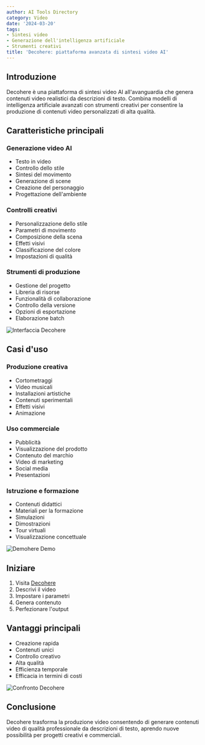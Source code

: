 ```yaml
---
author: AI Tools Directory
category: Video
date: '2024-03-20'
tags:
- Sintesi video
- Generazione dell'intelligenza artificiale
- Strumenti creativi
title: 'Decohere: piattaforma avanzata di sintesi video AI'
---
```


## Introduzione

Decohere è una piattaforma di sintesi video AI all'avanguardia che genera contenuti video realistici da descrizioni di testo. Combina modelli di intelligenza artificiale avanzati con strumenti creativi per consentire la produzione di contenuti video personalizzati di alta qualità.

## Caratteristiche principali

### Generazione video AI
- Testo in video
- Controllo dello stile
- Sintesi del movimento
- Generazione di scene
- Creazione del personaggio
- Progettazione dell'ambiente

### Controlli creativi
- Personalizzazione dello stile
- Parametri di movimento
- Composizione della scena
- Effetti visivi
- Classificazione del colore
- Impostazioni di qualità

### Strumenti di produzione
- Gestione del progetto
- Libreria di risorse
- Funzionalità di collaborazione
- Controllo della versione
- Opzioni di esportazione
- Elaborazione batch

![Interfaccia Decohere](/imgs/decohere/interface.jpg)

## Casi d'uso

### Produzione creativa
- Cortometraggi
- Video musicali
- Installazioni artistiche
- Contenuti sperimentali
- Effetti visivi
- Animazione

### Uso commerciale
- Pubblicità
- Visualizzazione del prodotto
- Contenuto del marchio
- Video di marketing
- Social media
- Presentazioni

### Istruzione e formazione
- Contenuti didattici
- Materiali per la formazione
- Simulazioni
- Dimostrazioni
- Tour virtuali
- Visualizzazione concettuale

![Demohere Demo](/imgs/decohere/demo.jpg)

## Iniziare

1. Visita [Decohere](https://decohere.ai)
2. Descrivi il video
3. Impostare i parametri
4. Genera contenuto
5. Perfezionare l'output

## Vantaggi principali

- Creazione rapida
- Contenuti unici
- Controllo creativo
- Alta qualità
- Efficienza temporale
- Efficacia in termini di costi

![Confronto Decohere](/imgs/decohere/comparison.jpg)

## Conclusione

Decohere trasforma la produzione video consentendo di generare contenuti video di qualità professionale da descrizioni di testo, aprendo nuove possibilità per progetti creativi e commerciali.